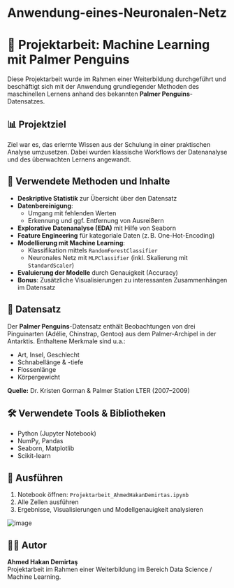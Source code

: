 # Anwendung-eines-Neuronalen-Netz

# 🐧 Projektarbeit: Machine Learning mit Palmer Penguins

Diese Projektarbeit wurde im Rahmen einer Weiterbildung durchgeführt und beschäftigt sich mit der Anwendung grundlegender Methoden des maschinellen Lernens anhand des bekannten **Palmer Penguins**-Datensatzes.

## 📊 Projektziel

Ziel war es, das erlernte Wissen aus der Schulung in einer praktischen Analyse umzusetzen. Dabei wurden klassische Workflows der Datenanalyse und des überwachten Lernens angewandt.

## 🧠 Verwendete Methoden und Inhalte

- **Deskriptive Statistik** zur Übersicht über den Datensatz  
- **Datenbereinigung**:
  - Umgang mit fehlenden Werten
  - Erkennung und ggf. Entfernung von Ausreißern  
- **Explorative Datenanalyse (EDA)** mit Hilfe von Seaborn  
- **Feature Engineering** für kategoriale Daten (z. B. One-Hot-Encoding)  
- **Modellierung mit Machine Learning**:
  - Klassifikation mittels `RandomForestClassifier`
  - Neuronales Netz mit `MLPClassifier` (inkl. Skalierung mit `StandardScaler`)  
- **Evaluierung der Modelle** durch Genauigkeit (Accuracy)  
- **Bonus**: Zusätzliche Visualisierungen zu interessanten Zusammenhängen im Datensatz  

## 📁 Datensatz

Der **Palmer Penguins**-Datensatz enthält Beobachtungen von drei Pinguinarten (Adélie, Chinstrap, Gentoo) aus dem Palmer-Archipel in der Antarktis. Enthaltene Merkmale sind u.a.:

- Art, Insel, Geschlecht  
- Schnabellänge & -tiefe  
- Flossenlänge  
- Körpergewicht  

**Quelle:** Dr. Kristen Gorman & Palmer Station LTER (2007–2009)

## 🛠 Verwendete Tools & Bibliotheken

- Python (Jupyter Notebook)  
- NumPy, Pandas  
- Seaborn, Matplotlib  
- Scikit-learn  

## 🚀 Ausführen

1. Notebook öffnen: `Projektarbeit_AhmedHakanDemirtas.ipynb`  
2. Alle Zellen ausführen  
3. Ergebnisse, Visualisierungen und Modellgenauigkeit analysieren  

![image](https://github.com/user-attachments/assets/2fa2347e-a5fb-4aa5-be60-a21f48d7cb94)


## 🧑‍🎓 Autor

**Ahmed Hakan Demirtaş**  
Projektarbeit im Rahmen einer Weiterbildung im Bereich Data Science / Machine Learning.
